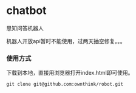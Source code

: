 # chatbot

思知问答机器人


机器人开放api暂时不能使用，过两天抽空修复。。。



### 使用方式
下载到本地，直接用浏览器打开index.html即可使用。
```shell
git clone git@github.com:ownthink/robot.git
```

